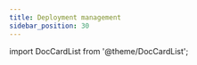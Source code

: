 ```yaml
---
title: Deployment management
sidebar_position: 30
---
```


import DocCardList from '@theme/DocCardList';

<DocCardList />
